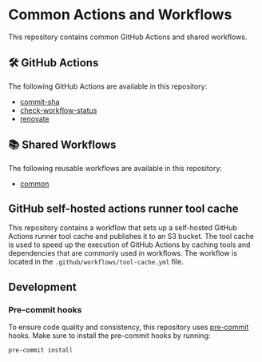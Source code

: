 # Common Actions and Workflows

This repository contains common GitHub Actions and shared workflows.

<!-- BEGIN ACTIONS -->

## 🛠️ GitHub Actions

The following GitHub Actions are available in this repository:

- [commit-sha](commit-sha/README.md)
- [check-workflow-status](check-workflow-status/README.md)
- [renovate](renovate/README.md)

<!-- END ACTIONS -->

<!-- BEGIN SHARED WORKFLOWS -->

## 📚 Shared Workflows

The following reusable workflows are available in this repository:

- [common](./.github/workflows/README.md#common-workflow)

<!-- END SHARED WORKFLOWS -->

## GitHub self-hosted actions runner tool cache

This repository contains a workflow that sets up a self-hosted GitHub Actions runner tool cache and publishes it to an S3 bucket.
The tool cache is used to speed up the execution of GitHub Actions by caching tools and dependencies that are commonly used in workflows.
The workflow is located in the `.github/workflows/tool-cache.yml` file.

## Development

### Pre-commit hooks

To ensure code quality and consistency, this repository uses [pre-commit](https://pre-commit.com/) hooks. Make sure to
install the pre-commit hooks by running:

```bash
pre-commit install
```
